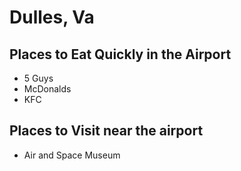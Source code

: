  # Dulles, Va

## Places to Eat Quickly in the Airport

- 5 Guys
- McDonalds
- KFC

## Places to Visit near the airport

- Air and Space Museum
